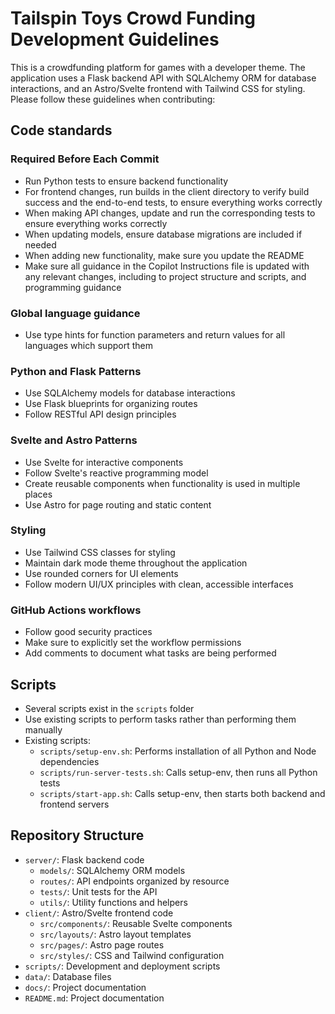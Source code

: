 # Tailspin Toys Crowd Funding Development Guidelines

This is a crowdfunding platform for games with a developer theme. The application uses a Flask backend API with SQLAlchemy ORM for database interactions, and an Astro/Svelte frontend with Tailwind CSS for styling. Please follow these guidelines when contributing:

## Code standards

### Required Before Each Commit

- Run Python tests to ensure backend functionality
- For frontend changes, run builds in the client directory to verify build success and the end-to-end tests, to ensure everything works correctly
- When making API changes, update and run the corresponding tests to ensure everything works correctly
- When updating models, ensure database migrations are included if needed
- When adding new functionality, make sure you update the README
- Make sure all guidance in the Copilot Instructions file is updated with any relevant changes, including to project structure and scripts, and programming guidance

### Global language guidance

- Use type hints for function parameters and return values for all languages which support them

### Python and Flask Patterns

- Use SQLAlchemy models for database interactions
- Use Flask blueprints for organizing routes
- Follow RESTful API design principles

### Svelte and Astro Patterns

- Use Svelte for interactive components
- Follow Svelte's reactive programming model
- Create reusable components when functionality is used in multiple places
- Use Astro for page routing and static content

### Styling

- Use Tailwind CSS classes for styling
- Maintain dark mode theme throughout the application
- Use rounded corners for UI elements
- Follow modern UI/UX principles with clean, accessible interfaces

### GitHub Actions workflows

- Follow good security practices
- Make sure to explicitly set the workflow permissions
- Add comments to document what tasks are being performed

## Scripts

- Several scripts exist in the `scripts` folder
- Use existing scripts to perform tasks rather than performing them manually
- Existing scripts:
    - `scripts/setup-env.sh`: Performs installation of all Python and Node dependencies
    - `scripts/run-server-tests.sh`: Calls setup-env, then runs all Python tests
    - `scripts/start-app.sh`: Calls setup-env, then starts both backend and frontend servers

## Repository Structure

- `server/`: Flask backend code
  - `models/`: SQLAlchemy ORM models
  - `routes/`: API endpoints organized by resource
  - `tests/`: Unit tests for the API
  - `utils/`: Utility functions and helpers
- `client/`: Astro/Svelte frontend code
  - `src/components/`: Reusable Svelte components
  - `src/layouts/`: Astro layout templates
  - `src/pages/`: Astro page routes
  - `src/styles/`: CSS and Tailwind configuration
- `scripts/`: Development and deployment scripts
- `data/`: Database files
- `docs/`: Project documentation
- `README.md`: Project documentation
